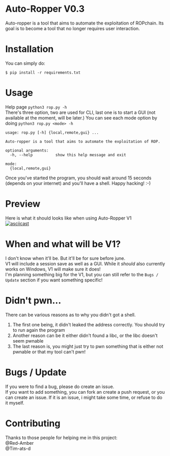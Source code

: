 # Auto-Ropper V0.3
Auto-ropper is a tool that aims to automate the exploitation of ROPchain. Its goal is to become a tool that no longer requires user interaction.

# Installation
You can simply do:
```
$ pip install -r requirements.txt
```

# Usage
Help page `python3 rop.py -h`<br>
There's three option, two are used for CLI, last one is to start a GUI (not available at the moment, will be later.)
You can see each mode option by doing `python3 rop.py <mode> -h`

```
usage: rop.py [-h] {local,remote,gui} ...

Auto-ropper is a tool that aims to automate the exploitation of ROP.

optional arguments:
  -h, --help          show this help message and exit

mode:
  {local,remote,gui}
```

Once you've started the program, you should wait around 15 seconds (depends on your internet) and you'll have a shell. Happy hacking! :-) 
# Preview
Here is what it should looks like when using Auto-Ropper V1<br>
[![asciicast](https://asciinema.org/a/kH3wpPWPTWwjz24wHa5d9DDUR.svg)](https://asciinema.org/a/kH3wpPWPTWwjz24wHa5d9DDUR)

# When and what will be V1?
I don't know when it'll be. But it'll be for sure before june.<br>
V1 will include a session save as well as a GUI. While it *should* also currently works on Windows, V1 will make sure it does!<br>
I'm planning something big for the V1, but you can still refer to the `Bugs / Update` section if you want something specific!

# Didn't pwn...
There can be various reasons as to why you didn't got a shell. 
1) The first one being, it didn't leaked the address correctly. You should try to run again the program 
2) Another reason can be it either didn't found a libc, or the libc doesn't seem pwnable
3) The last reason is, you might just try to pwn something that is either not pwnable or that my tool can't pwn!

# Bugs / Update
If you were to find a bug, please do create an issue.<br>
If you want to add something, you can fork an create a push request, or you can create an issue. If it is an issue, i might take some time, or refuse to do it myself. 

# Contributing
Thanks to those people for helping me in this project:<br>
@Red-Amber <br>
@Tim-ats-d
